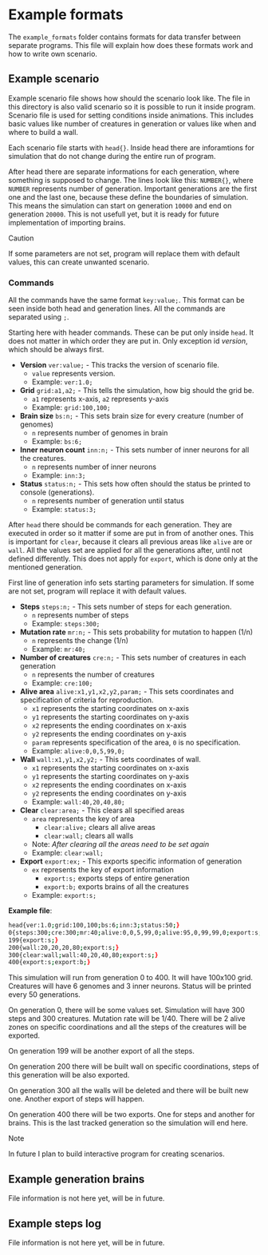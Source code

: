 # Example formats
The `example_formats` folder contains formats for data transfer between separate programs.
This file will explain how does these formats work and how to write own scenario.

## Example scenario
Example scenario file shows how should the scenario look like.
The file in this directory is also valid scenario so it is possible to run it inside program.
Scenario file is used for setting conditions inside animations.
This includes basic values like number of creatures in generation or values like when and where to build a wall.

Each scenario file starts with `head{}`. Inside head there are inforamtions for simulation that do not change during the entire run of program.

After head there are separate informations for each generation, where something is supposed to change.
The lines look like this: `NUMBER{}`, where `NUMBER` represents number of generation.
Important generations are the first one and the last one, because these define the boundaries of simulation.
This means the simulation can start on generation `10000` and end on generation `20000`.
This is not usefull yet, but it is ready for future implementation of importing brains.

> [!CAUTION]
> If some parameters are not set, program will replace them with default values, this can create unwanted scenario.

### Commands
All the commands have the same format `key:value;`. This format can be seen inside both head and generation lines. All the commands are separated using `;`.

Starting here with header commands. These can be put only inside `head`.
It does not matter in which order they are put in. Only exception id *version*, which should be always first.
 * **Version** `ver:value;` - This tracks the version of scenario file.
    * `value` represents version.
    * Example: `ver:1.0;`
* **Grid** `grid:a1,a2;` - This tells the simulation, how big should the grid be.
    * `a1` represents x-axis, `a2` represents y-axis
    * Example: `grid:100,100;`
* **Brain size** `bs:n;` - This sets brain size for every creature (number of genomes)
    * `n` represents number of genomes in brain
    * Example: `bs:6;`
* **Inner neuron count** `inn:n;` - This sets number of inner neurons for all the creatures.
    * `n` represents number of inner neurons
    * Example: `inn:3;`
* **Status** `status:n;` - This sets how often should the status be printed to console (generations).
    * `n` represents number of generation until status
    * Example: `status:3;`

After `head` there should be commands for each generation.
They are executed in order so it matter if some are put in from of another ones.
This is important for `clear`, because it clears all previous areas like `alive` are or `wall`.
All the values set are applied for all the generations after, until not defined differently.
This does not apply for `export`, which is done only at the mentioned generation.

First line of generation info sets starting parameters for simulation. If some are not set, program will replace it with default values.
 * **Steps** `steps:n;` - This sets number of steps for each generation.
    * `n` represents number of steps
    * Example: `steps:300;`
 * **Mutation rate** `mr:n;` - This sets probability for mutation to happen (1/n)
    * `n` represents the change (1/n)
    * Example: `mr:40;`
 * **Number of creatures** `cre:n;` - This sets number of creatures in each generation
    * `n` represents the number of creatures
    * Example: `cre:100;`
 * **Alive area** `alive:x1,y1,x2,y2,param;` - This sets coordinates and specification of criteria for reproduction.
    * `x1` represents the starting coordinates on x-axis
    * `y1` represents the starting coordinates on y-axis
    * `x2` represents the ending coordinates on x-axis
    * `y2` represents the ending coordinates on y-axis
    * `param` represents specification of the area, `0` is no specification.
    * Example: `alive:0,0,5,99,0;`
 * **Wall** `wall:x1,y1,x2,y2;` - This sets coordinates of wall.
    * `x1` represents the starting coordinates on x-axis
    * `y1` represents the starting coordinates on y-axis
    * `x2` represents the ending coordinates on x-axis
    * `y2` represents the ending coordinates on y-axis
    * Example: `wall:40,20,40,80;`
 * **Clear** `clear:area;` - This clears all specified areas
    * `area` represents the key of area
        - `clear:alive;` clears all alive areas
        - `clear:wall;` clears all walls
    * Note: *After clearing all the areas need to be set again*
    * Example: `clear:wall;`
 * **Export** `export:ex;` - This exports specific information of generation
    * `ex` represents the key of export information
        - `export:s;` exports steps of entire generation
        - `export:b;` exports brains of all the creatures
    * Example: `export:s;`

**Example file**:
```bash
head{ver:1.0;grid:100,100;bs:6;inn:3;status:50;}
0{steps:300;cre:300;mr:40;alive:0,0,5,99,0;alive:95,0,99,99,0;export:s;}
199{export:s;}
200{wall:20,20,20,80;export:s;}
300{clear:wall;wall:40,20,40,80;export:s;}
400{export:s;export:b;}
```
This simulation will run from generation 0 to 400.
It will have 100x100 grid.
Creatures will have 6 genomes and 3 inner neurons.
Status will be printed every 50 generations.

On generation 0, there will be some values set. Simulation will have 300 steps and 300 creatures. Mutation rate will be 1/40. There will be 2 alive zones on specific coordinations and all the steps of the creatures will be exported.

On generation 199 will be another export of all the steps.

On generation 200 there will be built wall on specific coordinations, steps of this generation will be also exported.

On generation 300 all the walls will be deleted and there will be built new one. Another export of steps will happen.

On generation 400 there will be two exports. One for steps and another for brains. This is the last tracked generation so the simulation will end here.

> [!NOTE]
> In future I plan to build interactive program for creating scenarios.

## Example generation brains
File information is not here yet, will be in future.

## Example steps log
File information is not here yet, will be in future.